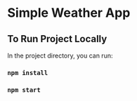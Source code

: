 # Simple Weather App

## To Run Project Locally

In the project directory, you can run:

### `npm install`
### `npm start`

